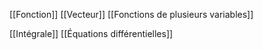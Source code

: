 [[Fonction]]
[[Vecteur]]
[[Fonctions de plusieurs variables]]

[[Intégrale]]
[[Équations différentielles]]